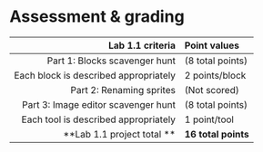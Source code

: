 # Assessment & grading

Lab 1.1 criteria | Point values
-:|:-
Part 1: Blocks scavenger hunt | (8 total points)
Each block is described appropriately | 2 points/block
Part 2: Renaming sprites | (Not scored)
Part 3: Image editor scavenger hunt | (8 total points)
Each tool is described appropriately | 1 point/tool
**Lab 1.1 project total **| **16 total points**
